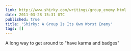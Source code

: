 ```yaml
---
link: http://www.shirky.com/writings/group_enemy.html
date: 2011-03-28 15:31 UTC
published: true
title: 'Shirky: A Group Is Its Own Worst Enemy'
tags: []
---
```


A long way to get around to "have karma and badges"
